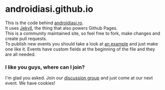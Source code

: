 # androidiasi.github.io
This is the code behind [androidiasi.ro](http://androidiasi.ro).  
It uses [Jekyll](https://jekyllrb.com), the thing that also powers Github Pages.  
This is a community maintained site, so feel free to fork, make changes and create pull requests.  
To publish new events you should take a look at [an example](events/_posts/2016-04-05-android-canvas-magic.md) and just make one like it. Events have custom fields at the beginning of the file and they are all needed.

### I like you guys, where can I join?
I'm glad you asked. Join our [discussion group](http://bit.ly/android-iasi) and just come at our next event. We have cookies!
